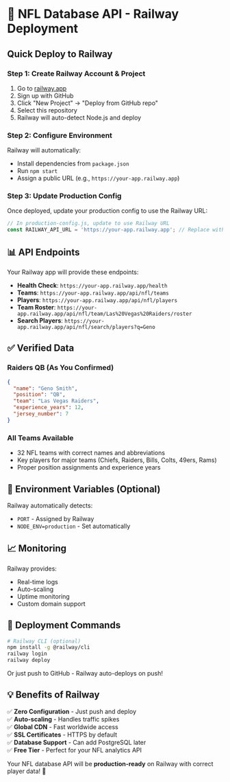 # 🚀 NFL Database API - Railway Deployment

## Quick Deploy to Railway

### Step 1: Create Railway Account & Project
1. Go to [railway.app](https://railway.app) 
2. Sign up with GitHub
3. Click "New Project" → "Deploy from GitHub repo"
4. Select this repository
5. Railway will auto-detect Node.js and deploy

### Step 2: Configure Environment
Railway will automatically:
- Install dependencies from `package.json`
- Run `npm start` 
- Assign a public URL (e.g., `https://your-app.railway.app`)

### Step 3: Update Production Config
Once deployed, update your production config to use the Railway URL:

```javascript
// In production-config.js, update to use Railway URL
const RAILWAY_API_URL = 'https://your-app.railway.app'; // Replace with your Railway URL
```

## 📊 API Endpoints

Your Railway app will provide these endpoints:

- **Health Check**: `https://your-app.railway.app/health`
- **Teams**: `https://your-app.railway.app/api/nfl/teams`
- **Players**: `https://your-app.railway.app/api/nfl/players`
- **Team Roster**: `https://your-app.railway.app/api/nfl/team/Las%20Vegas%20Raiders/roster`
- **Search Players**: `https://your-app.railway.app/api/nfl/search/players?q=Geno`

## ✅ Verified Data

### Raiders QB (As You Confirmed)
```json
{
  "name": "Geno Smith",
  "position": "QB", 
  "team": "Las Vegas Raiders",
  "experience_years": 12,
  "jersey_number": 7
}
```

### All Teams Available
- 32 NFL teams with correct names and abbreviations
- Key players for major teams (Chiefs, Raiders, Bills, Colts, 49ers, Rams)
- Proper position assignments and experience years

## 🔧 Environment Variables (Optional)

Railway automatically detects:
- `PORT` - Assigned by Railway
- `NODE_ENV=production` - Set automatically

## 📈 Monitoring

Railway provides:
- Real-time logs
- Auto-scaling
- Uptime monitoring  
- Custom domain support

## 🚀 Deployment Commands

```bash
# Railway CLI (optional)
npm install -g @railway/cli
railway login
railway deploy
```

Or just push to GitHub - Railway auto-deploys on push!

## 💡 Benefits of Railway

✅ **Zero Configuration** - Just push and deploy  
✅ **Auto-scaling** - Handles traffic spikes  
✅ **Global CDN** - Fast worldwide access  
✅ **SSL Certificates** - HTTPS by default  
✅ **Database Support** - Can add PostgreSQL later  
✅ **Free Tier** - Perfect for your NFL analytics API

Your NFL database API will be **production-ready** on Railway with correct player data! 🏈